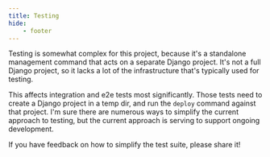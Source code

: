 ```yaml
---
title: Testing
hide:
    - footer
---
```


Testing is somewhat complex for this project, because it's a standalone management command that acts on a separate Django project. It's not a full Django project, so it lacks a lot of the infrastructure that's typically used for testing.

This affects integration and e2e tests most significantly. Those tests need to create a Django project in a temp dir, and run the `deploy` command against that project. I'm sure there are numerous ways to simplify the current approach to testing, but the current approach is serving to support ongoing development.

If you have feedback on how to simplify the test suite, please share it!